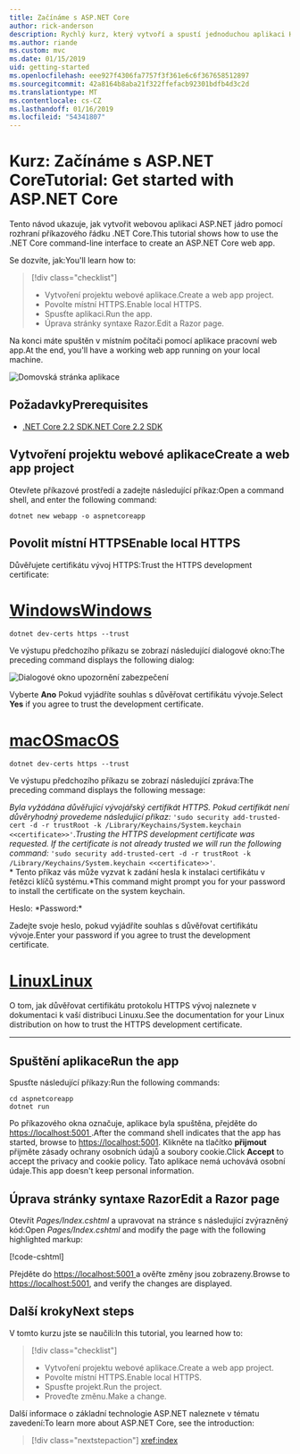 ```yaml
---
title: Začínáme s ASP.NET Core
author: rick-anderson
description: Rychlý kurz, který vytvoří a spustí jednoduchou aplikaci Hello World pomocí ASP.NET Core.
ms.author: riande
ms.custom: mvc
ms.date: 01/15/2019
uid: getting-started
ms.openlocfilehash: eee927f4306fa7757f3f361e6c6f367658512897
ms.sourcegitcommit: 42a8164b8aba21f322ffefacb92301bdfb4d3c2d
ms.translationtype: MT
ms.contentlocale: cs-CZ
ms.lasthandoff: 01/16/2019
ms.locfileid: "54341807"
---
```

# <a name="tutorial-get-started-with-aspnet-core"></a><span data-ttu-id="0bdc1-103">Kurz: Začínáme s ASP.NET Core</span><span class="sxs-lookup"><span data-stu-id="0bdc1-103">Tutorial: Get started with ASP.NET Core</span></span>

<span data-ttu-id="0bdc1-104">Tento návod ukazuje, jak vytvořit webovou aplikaci ASP.NET jádro pomocí rozhraní příkazového řádku .NET Core.</span><span class="sxs-lookup"><span data-stu-id="0bdc1-104">This tutorial shows how to use the .NET Core command-line interface to create an ASP.NET Core web app.</span></span>

<span data-ttu-id="0bdc1-105">Se dozvíte, jak:</span><span class="sxs-lookup"><span data-stu-id="0bdc1-105">You'll learn how to:</span></span>

> [!div class="checklist"]
> * <span data-ttu-id="0bdc1-106">Vytvoření projektu webové aplikace.</span><span class="sxs-lookup"><span data-stu-id="0bdc1-106">Create a web app project.</span></span>
> * <span data-ttu-id="0bdc1-107">Povolte místní HTTPS.</span><span class="sxs-lookup"><span data-stu-id="0bdc1-107">Enable local HTTPS.</span></span>
> * <span data-ttu-id="0bdc1-108">Spusťte aplikaci.</span><span class="sxs-lookup"><span data-stu-id="0bdc1-108">Run the app.</span></span>
> * <span data-ttu-id="0bdc1-109">Úprava stránky syntaxe Razor.</span><span class="sxs-lookup"><span data-stu-id="0bdc1-109">Edit a Razor page.</span></span>

<span data-ttu-id="0bdc1-110">Na konci máte spuštěn v místním počítači pomocí aplikace pracovní web app.</span><span class="sxs-lookup"><span data-stu-id="0bdc1-110">At the end, you'll have a working web app running on your local machine.</span></span>

![Domovská stránka aplikace](_static/home-page.png)

## <a name="prerequisites"></a><span data-ttu-id="0bdc1-112">Požadavky</span><span class="sxs-lookup"><span data-stu-id="0bdc1-112">Prerequisites</span></span>

* [<span data-ttu-id="0bdc1-113">.NET Core 2.2 SDK</span><span class="sxs-lookup"><span data-stu-id="0bdc1-113">.NET Core 2.2 SDK</span></span>](https://www.microsoft.com/net/download/all)

## <a name="create-a-web-app-project"></a><span data-ttu-id="0bdc1-114">Vytvoření projektu webové aplikace</span><span class="sxs-lookup"><span data-stu-id="0bdc1-114">Create a web app project</span></span>

<span data-ttu-id="0bdc1-115">Otevřete příkazové prostředí a zadejte následující příkaz:</span><span class="sxs-lookup"><span data-stu-id="0bdc1-115">Open a command shell, and enter the following command:</span></span>

```console
dotnet new webapp -o aspnetcoreapp
```

## <a name="enable-local-https"></a><span data-ttu-id="0bdc1-116">Povolit místní HTTPS</span><span class="sxs-lookup"><span data-stu-id="0bdc1-116">Enable local HTTPS</span></span>

<span data-ttu-id="0bdc1-117">Důvěřujete certifikátu vývoj HTTPS:</span><span class="sxs-lookup"><span data-stu-id="0bdc1-117">Trust the HTTPS development certificate:</span></span>

# <a name="windowstabwindows"></a>[<span data-ttu-id="0bdc1-118">Windows</span><span class="sxs-lookup"><span data-stu-id="0bdc1-118">Windows</span></span>](#tab/windows)

```console
dotnet dev-certs https --trust
```

<span data-ttu-id="0bdc1-119">Ve výstupu předchozího příkazu se zobrazí následující dialogové okno:</span><span class="sxs-lookup"><span data-stu-id="0bdc1-119">The preceding command displays the following dialog:</span></span>

![Dialogové okno upozornění zabezpečení](_static/cert.png)

<span data-ttu-id="0bdc1-121">Vyberte **Ano** Pokud vyjádříte souhlas s důvěřovat certifikátu vývoje.</span><span class="sxs-lookup"><span data-stu-id="0bdc1-121">Select **Yes** if you agree to trust the development certificate.</span></span>

# <a name="macostabmacos"></a>[<span data-ttu-id="0bdc1-122">macOS</span><span class="sxs-lookup"><span data-stu-id="0bdc1-122">macOS</span></span>](#tab/macos)

```console
dotnet dev-certs https --trust
```

<span data-ttu-id="0bdc1-123">Ve výstupu předchozího příkazu se zobrazí následující zpráva:</span><span class="sxs-lookup"><span data-stu-id="0bdc1-123">The preceding command displays the following message:</span></span>

<span data-ttu-id="0bdc1-124">*Byla vyžádána důvěřující vývojářský certifikát HTTPS. Pokud certifikát není důvěryhodný provedeme následující příkaz:* `'sudo security add-trusted-cert -d -r trustRoot -k /Library/Keychains/System.keychain <<certificate>>'`.</span><span class="sxs-lookup"><span data-stu-id="0bdc1-124">*Trusting the HTTPS development certificate was requested. If the certificate is not already trusted we will run the following command:* `'sudo security add-trusted-cert -d -r trustRoot -k /Library/Keychains/System.keychain <<certificate>>'`.</span></span>  
<span data-ttu-id="0bdc1-125">\* Tento příkaz vás může vyzvat k zadání hesla k instalaci certifikátu v řetězci klíčů systému.</span><span class="sxs-lookup"><span data-stu-id="0bdc1-125">\*This command might prompt you for your password to install the certificate on the system keychain.</span></span>

<span data-ttu-id="0bdc1-126">Heslo: \*</span><span class="sxs-lookup"><span data-stu-id="0bdc1-126">Password:\*</span></span>

<span data-ttu-id="0bdc1-127">Zadejte svoje heslo, pokud vyjádříte souhlas s důvěřovat certifikátu vývoje.</span><span class="sxs-lookup"><span data-stu-id="0bdc1-127">Enter your password if you agree to trust the development certificate.</span></span>

# <a name="linuxtablinux"></a>[<span data-ttu-id="0bdc1-128">Linux</span><span class="sxs-lookup"><span data-stu-id="0bdc1-128">Linux</span></span>](#tab/linux)

<span data-ttu-id="0bdc1-129">O tom, jak důvěřovat certifikátu protokolu HTTPS vývoj naleznete v dokumentaci k vaší distribuci Linuxu.</span><span class="sxs-lookup"><span data-stu-id="0bdc1-129">See the documentation for your Linux distribution on how to trust the HTTPS development certificate.</span></span>

---

## <a name="run-the-app"></a><span data-ttu-id="0bdc1-130">Spuštění aplikace</span><span class="sxs-lookup"><span data-stu-id="0bdc1-130">Run the app</span></span>

<span data-ttu-id="0bdc1-131">Spusťte následující příkazy:</span><span class="sxs-lookup"><span data-stu-id="0bdc1-131">Run the following commands:</span></span>

```console
cd aspnetcoreapp
dotnet run
```

<span data-ttu-id="0bdc1-132">Po příkazového okna označuje, aplikace byla spuštěna, přejděte do [ https://localhost:5001 ](https://localhost:5001).</span><span class="sxs-lookup"><span data-stu-id="0bdc1-132">After the command shell indicates that the app has started, browse to [https://localhost:5001](https://localhost:5001).</span></span> <span data-ttu-id="0bdc1-133">Klikněte na tlačítko **přijmout** přijměte zásady ochrany osobních údajů a soubory cookie.</span><span class="sxs-lookup"><span data-stu-id="0bdc1-133">Click **Accept** to accept the privacy and cookie policy.</span></span> <span data-ttu-id="0bdc1-134">Tato aplikace nemá uchovává osobní údaje.</span><span class="sxs-lookup"><span data-stu-id="0bdc1-134">This app doesn't keep personal information.</span></span>

## <a name="edit-a-razor-page"></a><span data-ttu-id="0bdc1-135">Úprava stránky syntaxe Razor</span><span class="sxs-lookup"><span data-stu-id="0bdc1-135">Edit a Razor page</span></span>

<span data-ttu-id="0bdc1-136">Otevřít *Pages/Index.cshtml* a upravovat na stránce s následující zvýrazněný kód:</span><span class="sxs-lookup"><span data-stu-id="0bdc1-136">Open *Pages/Index.cshtml* and modify the page with the following highlighted markup:</span></span>

[!code-cshtml[](sample/index.cshtml?highlight=9)]

<span data-ttu-id="0bdc1-137">Přejděte do [ https://localhost:5001 ](https://localhost:5001)a ověřte změny jsou zobrazeny.</span><span class="sxs-lookup"><span data-stu-id="0bdc1-137">Browse to [https://localhost:5001](https://localhost:5001), and verify the changes are displayed.</span></span>

## <a name="next-steps"></a><span data-ttu-id="0bdc1-138">Další kroky</span><span class="sxs-lookup"><span data-stu-id="0bdc1-138">Next steps</span></span>

<span data-ttu-id="0bdc1-139">V tomto kurzu jste se naučili:</span><span class="sxs-lookup"><span data-stu-id="0bdc1-139">In this tutorial, you learned how to:</span></span>

> [!div class="checklist"]
> * <span data-ttu-id="0bdc1-140">Vytvoření projektu webové aplikace.</span><span class="sxs-lookup"><span data-stu-id="0bdc1-140">Create a web app project.</span></span>
> * <span data-ttu-id="0bdc1-141">Povolte místní HTTPS.</span><span class="sxs-lookup"><span data-stu-id="0bdc1-141">Enable local HTTPS.</span></span>
> * <span data-ttu-id="0bdc1-142">Spusťte projekt.</span><span class="sxs-lookup"><span data-stu-id="0bdc1-142">Run the project.</span></span>
> * <span data-ttu-id="0bdc1-143">Proveďte změnu.</span><span class="sxs-lookup"><span data-stu-id="0bdc1-143">Make a change.</span></span>

<span data-ttu-id="0bdc1-144">Další informace o základní technologie ASP.NET naleznete v tématu zavedení:</span><span class="sxs-lookup"><span data-stu-id="0bdc1-144">To learn more about ASP.NET Core, see the introduction:</span></span>

> [!div class="nextstepaction"]
> <xref:index>
